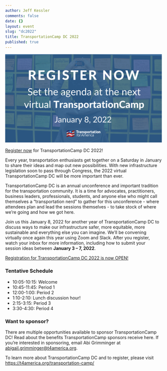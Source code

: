 ```yaml
---
author: Jeff Kessler
comments: false
date: {}
layout: event
slug: "dc2022"
title: TransportationCamp DC 2022
published: true
---
```



![Registration Header](/events/dc2022/dc-2022-header.png)

[Register now](https://t4america.org/transportation-camp/) for TransportationCamp DC 2022!

Every year, transportation enthusiasts get together on a Saturday in January to share their ideas and map out new possibilities. With new infrastructure legislation soon to pass through Congress, the 2022 virtual TransportationCamp DC will be more important than ever. 

TransportationCamp DC is an annual unconference and important tradition for the transportation community. It is a time for advocates, practitioners, business leaders, professionals, students, and anyone else who might call themselves a “transportation nerd” to gather for this unconference - where attendees plan and lead the sessions themselves - to take stock of where we’re going and how we got here.

Join us this January 8, 2022 for another year of TransportationCamp DC to discuss ways to make our infrastructure safer, more equitable, more sustainable and everything else you can imagine. We’ll be convening virtually once again this year using Zoom and Slack. After you register, watch your inbox for more information, including how to submit your session ideas between **January 3 – 7, 2022**.

[Registration for TransportationCamp DC 2022 is now OPEN!](https://t4america.org/transportation-camp/)

### Tentative Schedule

- 10:05-10:15: Welcome
- 10:45-11:45: Period 1
- 12:00-1:00: Period 2
- 1:10-2:10: Lunch discussion hour!
- 2:15-3:15: Period 3
- 3:30-4:30: Period 4

### Want to sponsor?

There are multiple opportunities available to sponsor TransportationCamp DC! Read about the benefits TransportationCamp sponsors receive here. If you’re interested in sponsoring, email Abi Grimminger at abigail.grimminger@t4america.org.

To learn more about TransportationCamp DC and to register, please visit https://t4america.org/transportation-camp/ 
